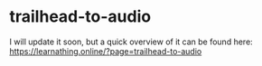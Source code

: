 ﻿# trailhead-to-audio
I will update it soon, but a quick overview of it can be found here: https://learnathing.online/?page=trailhead-to-audio
